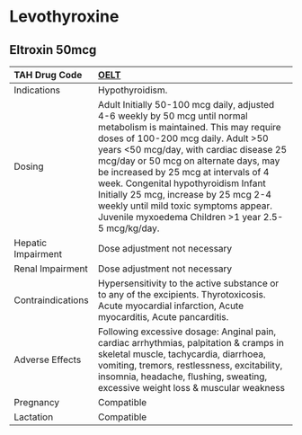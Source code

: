 # Levothyroxine

## Eltroxin 50mcg

| TAH Drug Code      | [OELT](https://www.tahsda.org.tw/drugs/hissearch.php?drug_code=OELT)                                                                                                                                                                                                                                                                                                                                                                                                      |
|:-------------------|:--------------------------------------------------------------------------------------------------------------------------------------------------------------------------------------------------------------------------------------------------------------------------------------------------------------------------------------------------------------------------------------------------------------------------------------------------------------------------|
| Indications        | Hypothyroidism.                                                                                                                                                                                                                                                                                                                                                                                                                                                           |
| Dosing             | Adult Initially 50-100 mcg daily, adjusted 4-6 weekly by 50 mcg until normal metabolism is maintained. This may require doses of 100-200 mcg daily. Adult >50 years <50 mcg/day, with cardiac disease 25 mcg/day or 50 mcg on alternate days, may be increased by 25 mcg at intervals of 4 week. Congenital hypothyroidism Infant Initially 25 mcg, increase by 25 mcg 2-4 weekly until mild toxic symptoms appear. Juvenile myxoedema Children >1 year 2.5-5 mcg/kg/day. |
| Hepatic Impairment | Dose adjustment not necessary                                                                                                                                                                                                                                                                                                                                                                                                                                             |
| Renal Impairment   | Dose adjustment not necessary                                                                                                                                                                                                                                                                                                                                                                                                                                             |
| Contraindications  | Hypersensitivity to the active substance or to any of the excipients. Thyrotoxicosis. Acute myocardial infarction, Acute myocarditis, Acute pancarditis.                                                                                                                                                                                                                                                                                                                  |
| Adverse Effects    | Following excessive dosage: Anginal pain, cardiac arrhythmias, palpitation & cramps in skeletal muscle, tachycardia, diarrhoea, vomiting, tremors, restlessness, excitability, insomnia, headache, flushing, sweating, excessive weight loss & muscular weakness                                                                                                                                                                                                          |
| Pregnancy          | Compatible                                                                                                                                                                                                                                                                                                                                                                                                                                                                |
| Lactation          | Compatible                                                                                                                                                                                                                                                                                                                                                                                                                                                                |

